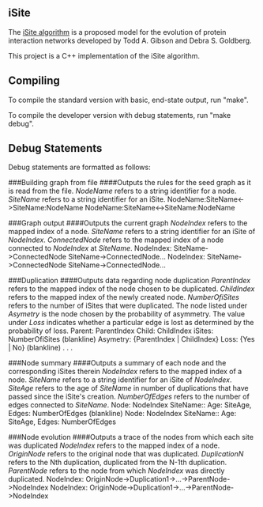 iSite
-------------
The [iSite algorithm][1] is a proposed model for the evolution of protein
interaction networks developed by Todd A. Gibson and Debra S. Goldberg.

This project is a C++ implementation of the iSite algorithm.

[1]: http://bioinformatics.oxfordjournals.org/content/27/3/376.full

Compiling
-------------
To compile the standard version with basic, end-state output, run "make".

To compile the developer version with debug statements, run "make debug".

Debug Statements
------------------
Debug statements are formatted as follows:

###Building graph from file
####Outputs the rules for the seed graph as it is read from the file.
<em>NodeName</em> refers to a string identifier for a node.
<em>SiteName</em> refers to a string identifier for an iSite.
    NodeName:SiteName<->SiteName:NodeName
    NodeName:SiteName<->SiteName:NodeName

###Graph output
####Outputs the current graph
<em>NodeIndex</em> refers to the mapped index of a node.
<em>SiteName</em> refers to a string identifier for an iSite of <em>NodeIndex</em>.
<em>ConnectedNode</em> refers to the mapped index of a node connected to <em>NodeIndex</em> at <em>SiteName</em>.
    NodeIndex: SiteName->ConnectedNode SiteName->ConnectedNode...
    NodeIndex: SiteName->ConnectedNode SiteName->ConnectedNode...

###Duplication
####Outputs data regarding node duplication
<em>ParentIndex</em> refers to the mapped index of the node chosen to be duplicated.
<em>ChildIndex</em> refers to the mapped index of the newly created node.
<em>NumberOfiSites</em> refers to the number of iSites that were duplicated.
The node listed under <em>Asymetry</em> is the node chosen by the probability of asymmetry.
The value under <em>Loss</em> indicates whether a particular edge is lost as determined by the probability of loss.
    Parent: ParentIndex
    Child: ChildIndex
    iSites: NumberOfiSites
    (blankline)
    Asymetry: \{ParentIndex | ChildIndex\}
        Loss: \{Yes | No\}
    (blankline)
    .
    .
    .

###Node summary
####Outputs a summary of each node and the corresponding iSites therein
<em>NodeIndex</em> refers to the mapped index of a node.
<em>SiteName</em> refers to a string identifier for an iSite of <em>NodeIndex</em>.
<em>SiteAge</em> refers to the age of <em>SiteName</em> in number of duplications that have passed since the iSite's creation.
<em>NumberOfEdges</em> refers to the number of edges connected to <em>SiteName</em>.
    Node: NodeIndex
        SiteName:: Age: SiteAge, Edges: NumberOfEdges
    (blankline)
    Node: NodeIndex
        SiteName:: Age: SiteAge, Edges: NumberOfEdges

###Node evolution
####Outputs a trace of the nodes from which each site was duplicated
<em>NodeIndex</em> refers to the mapped index of a node.
<em>OriginNode</em> refers to the original node that was duplicated.
<em>DuplicationN</em> refers to the Nth duplication, duplicated from the N-1th duplication.
<em>ParentNode</em> refers to the node from which <em>NodeIndex</em> was directly duplicated.
    NodeIndex: OriginNode->Duplication1->...->ParentNode->NodeIndex
    NodeIndex: OriginNode->Duplication1->...->ParentNode->NodeIndex
